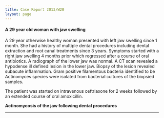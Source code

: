 ```yaml
---
title: Case Report 2013/W20
layout: page
---
```


#### A 29 year old woman with jaw swelling

A 29 year otherwise healthy woman presented with left jaw swelling since 1 month. She had a history of multiple dental procedures including dental extraction and root canal treatments since 3 years. Symptoms started with a right jaw swelling 4 months prior which regressed after a course of oral antibiotics. A radiograph of the lower jaw was normal. A CT scan revealed a hypodense ill defined lesion in the lower jaw. Biopsy of the lesion revealed subacute inflammation. Gram positive filamentous bacteria identified to be Actinomyces species were isolated from bacterial cultures of the biopsied samples.

The patient was started on intravenous ceftriaxone for 2 weeks followed by an extended course of oral amoxicillin. 

**Actinomycosis of the jaw following dental procedures**


----------------------

